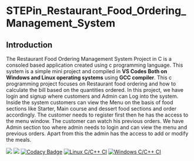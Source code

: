 # STEPin_Restaurant_Food_Ordering_Management_System
## Introduction
The Restaurant Food Ordering Management System Project in C is a consoled based application created using c programming language. This system is a simple mini project and compiled in **VS Codes Both on Windows and Linux operating systems** using **GCC compiler**. This c programming project focuses on Restaurant food ordering and how to calculate the bill based on the quantities ordered. In this project, we have login and signup where customers and Admin can Log into the system. Inside the system customers can view the Menu on the basis of food sections like Starter, Main course and dessert food sections and order accordingly. The customer needs to register first then he has the access to the menu window. The customer can watch his previous orders. We have Admin section too where admin needs to login and can view the menu and previous orders. Apart from this the admin has the access to add or modify the meals.

![](https://www.code-inspector.com/project/27306/score/svg)
![](https://www.code-inspector.com/project/27306/status/svg)
[![Codacy Badge](https://app.codacy.com/project/badge/Grade/41b77a387bf148f19aba02d17c86497a)](https://www.codacy.com/gh/sultanbepari/STEPin_Restaurant_Food_Odering_Management_System/dashboard?utm_source=github.com&amp;utm_medium=referral&amp;utm_content=sultanbepari/STEPin_Restaurant_Food_Odering_Management_System&amp;utm_campaign=Badge_Grade)
[![Linux C/C++ CI](https://github.com/sultanbepari/STEPin_Restaurant_Food_Odering_Management_System/actions/workflows/Linux_Build.yml/badge.svg)](https://github.com/sultanbepari/STEPin_Restaurant_Food_Odering_Management_System/actions/workflows/Linux_Build.yml)
[![Windows C/C++ CI](https://github.com/sultanbepari/STEPin_Restaurant_Food_Odering_Management_System/actions/workflows/Windows_Bulid.yml/badge.svg)](https://github.com/sultanbepari/STEPin_Restaurant_Food_Odering_Management_System/actions/workflows/Windows_Bulid.yml)
